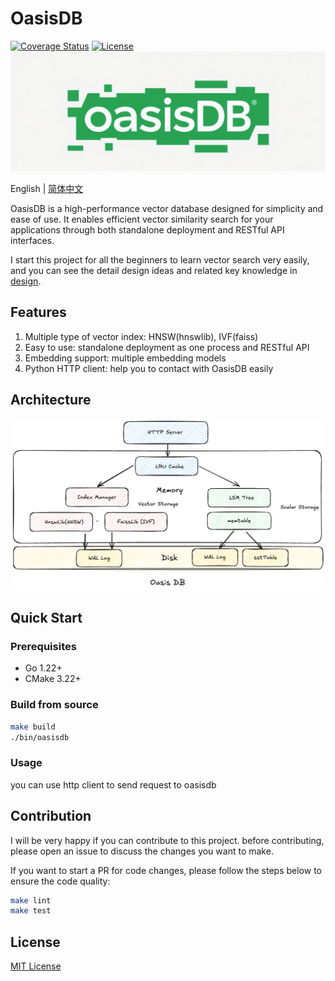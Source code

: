 # OasisDB

[![Coverage Status](https://coveralls.io/repos/github/lizzy-0323/oasisdb/badge.svg?branch=main)](https://coveralls.io/github/lizzy-0323/oasisdb?branch=main)
[![License](https://img.shields.io/badge/License-MIT-blue.svg)](https://opensource.org/licenses/MIT)
![logo](./docs/images/logo.png)

<!-- [![Build](https://github.com/lizzy-0323/oasisdb/actions/workflows/push_pr.yml/badge.svg)](https://github.com/lizzy-0323/oasisdb/actions/workflows/push_pr.yml) -->

English | [简体中文](readmd-CN.md)

OasisDB is a high-performance vector database designed for simplicity and ease of use. It enables efficient vector similarity search for your applications through both standalone deployment and RESTful API interfaces.

I start this project for all the beginners to learn vector search very easily, and you can see the detail design ideas and related key knowledge in [design](docs/设计理念.md).

## Features

1. Multiple type of vector index: HNSW(hnswlib), IVF(faiss)
2. Easy to use: standalone deployment as one process and RESTful API
3. Embedding support: multiple embedding models
4. Python HTTP client: help you to contact with OasisDB easily

## Architecture

![Architecture](./docs/images/architecture.png)

## Quick Start

### Prerequisites

- Go 1.22+
- CMake 3.22+

### Build from source

```bash
make build
./bin/oasisdb
```

### Usage

you can use http client to send request to oasisdb

## Contribution

I will be very happy if you can contribute to this project. before contributing, please open an issue to discuss the changes you want to make.

If you want to start a PR for code changes, please follow the steps below to ensure the code quality:

```bash
make lint
make test
```

## License

[MIT License](LICENSE)
